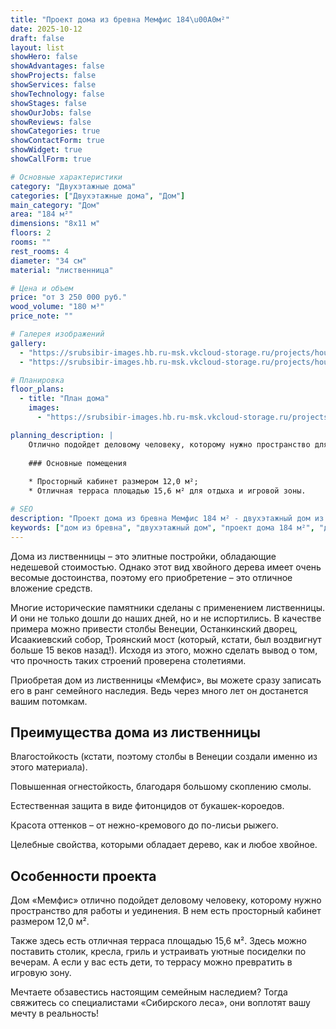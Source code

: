 ```yaml
---
title: "Проект дома из бревна Мемфис 184\u00A0м²"
date: 2025-10-12
draft: false
layout: list
showHero: false
showAdvantages: false
showProjects: false
showServices: false
showTechnology: false
showStages: false
showOurJobs: false
showReviews: false
showCategories: true
showContactForm: true
showWidget: true
showCallForm: true

# Основные характеристики
category: "Двухэтажные дома"
categories: ["Двухэтажные дома", "Дом"]
main_category: "Дом"
area: "184 м²"
dimensions: "8x11 м"
floors: 2
rooms: ""
rest_rooms: 4
diameter: "34 см"
material: "лиственница"

# Цена и объем
price: "от 3 250 000 руб."
wood_volume: "180 м³"
price_note: ""

# Галерея изображений
gallery:
  - "https://srubsibir-images.hb.ru-msk.vkcloud-storage.ru/projects/houses/poliana-221/poliana-221-1.jpg"
  - "https://srubsibir-images.hb.ru-msk.vkcloud-storage.ru/projects/houses/poliana-221/poliana-221-2.jpg"

# Планировка
floor_plans:
  - title: "План дома"
    images:
      - "https://srubsibir-images.hb.ru-msk.vkcloud-storage.ru/projects/houses/poliana-221/poliana-221-2.jpg"

planning_description: |
    Отлично подойдет деловому человеку, которому нужно пространство для работы и уединения.
    
    ### Основные помещения
    
    * Просторный кабинет размером 12,0 м²;
    * Отличная терраса площадью 15,6 м² для отдыха и игровой зоны.

# SEO
description: "Проект дома из бревна Мемфис 184 м² - двухэтажный дом из лиственницы с кабинетом и террасой. Элитное семейное наследие. Диаметр бревна 34 см."
keywords: ["дом из бревна", "двухэтажный дом", "проект дома 184 м²", "дом из лиственницы", "элитный дом"]
---
```


Дома из лиственницы – это элитные постройки, обладающие недешевой стоимостью. Однако этот вид хвойного дерева имеет очень весомые достоинства, поэтому его приобретение – это отличное вложение средств.

Многие исторические памятники сделаны с применением лиственницы. И они не только дошли до наших дней, но и не испортились. В качестве примера можно привести столбы Венеции, Останкинский дворец, Исаакиевский собор, Троянский мост (который, кстати, был воздвигнут больше 15 веков назад!). Исходя из этого, можно сделать вывод о том, что прочность таких строений проверена столетиями.

Приобретая дом из лиственницы «Мемфис», вы можете сразу записать его в ранг семейного наследия. Ведь через много лет он достанется вашим потомкам.

## Преимущества дома из лиственницы

Влагостойкость (кстати, поэтому столбы в Венеции создали именно из этого материала).

Повышенная огнестойкость, благодаря большому скоплению смолы.

Естественная защита в виде фитонцидов от букашек-короедов.

Красота оттенков – от нежно-кремового до по-лисьи рыжего.

Целебные свойства, которыми обладает дерево, как и любое хвойное.

## Особенности проекта

Дом «Мемфис» отлично подойдет деловому человеку, которому нужно пространство для работы и уединения. В нем есть просторный кабинет размером 12,0 м².

Также здесь есть отличная терраса площадью 15,6 м². Здесь можно поставить столик, кресла, гриль и устраивать уютные посиделки по вечерам. А если у вас есть дети, то террасу можно превратить в игровую зону.

Мечтаете обзавестись настоящим семейным наследием? Тогда свяжитесь со специалистами «Сибирского леса», они воплотят вашу мечту в реальность!